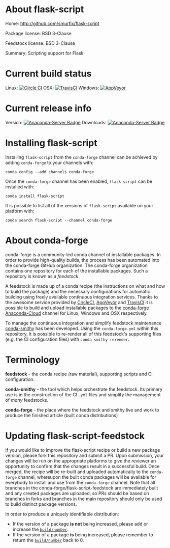 About flask-script
==================

Home: http://github.com/smurfix/flask-script

Package license: BSD 3-Clause

Feedstock license: BSD 3-Clause

Summary: Scripting support for Flask



Current build status
====================

Linux: [![Circle CI](https://circleci.com/gh/conda-forge/flask-script-feedstock.svg?style=shield)](https://circleci.com/gh/conda-forge/flask-script-feedstock)
OSX: [![TravisCI](https://travis-ci.org/conda-forge/flask-script-feedstock.svg?branch=master)](https://travis-ci.org/conda-forge/flask-script-feedstock)
Windows: [![AppVeyor](https://ci.appveyor.com/api/projects/status/github/conda-forge/flask-script-feedstock?svg=True)](https://ci.appveyor.com/project/conda-forge/flask-script-feedstock/branch/master)

Current release info
====================
Version: [![Anaconda-Server Badge](https://anaconda.org/conda-forge/flask-script/badges/version.svg)](https://anaconda.org/conda-forge/flask-script)
Downloads: [![Anaconda-Server Badge](https://anaconda.org/conda-forge/flask-script/badges/downloads.svg)](https://anaconda.org/conda-forge/flask-script)

Installing flask-script
=======================

Installing `flask-script` from the `conda-forge` channel can be achieved by adding `conda-forge` to your channels with:

```
conda config --add channels conda-forge
```

Once the `conda-forge` channel has been enabled, `flask-script` can be installed with:

```
conda install flask-script
```

It is possible to list all of the versions of `flask-script` available on your platform with:

```
conda search flask-script --channel conda-forge
```


About conda-forge
=================

conda-forge is a community-led conda channel of installable packages.
In order to provide high-quality builds, the process has been automated into the
conda-forge GitHub organization. The conda-forge organization contains one repository
for each of the installable packages. Such a repository is known as a *feedstock*.

A feedstock is made up of a conda recipe (the instructions on what and how to build
the package) and the necessary configurations for automatic building using freely
available continuous integration services. Thanks to the awesome service provided by
[CircleCI](https://circleci.com/), [AppVeyor](http://www.appveyor.com/)
and [TravisCI](https://travis-ci.org/) it is possible to build and upload installable
packages to the [conda-forge](https://anaconda.org/conda-forge)
[Anaconda-Cloud](http://docs.anaconda.org/) channel for Linux, Windows and OSX respectively.

To manage the continuous integration and simplify feedstock maintenance
[conda-smithy](http://github.com/conda-forge/conda-smithy) has been developed.
Using the ``conda-forge.yml`` within this repository, it is possible to re-render all of
this feedstock's supporting files (e.g. the CI configuration files) with ``conda smithy rerender``.


Terminology
===========

**feedstock** - the conda recipe (raw material), supporting scripts and CI configuration.

**conda-smithy** - the tool which helps orchestrate the feedstock.
                   Its primary use is in the construction of the CI ``.yml`` files
                   and simplify the management of *many* feedstocks.

**conda-forge** - the place where the feedstock and smithy live and work to
                  produce the finished article (built conda distributions)


Updating flask-script-feedstock
===============================

If you would like to improve the flask-script recipe or build a new
package version, please fork this repository and submit a PR. Upon submission,
your changes will be run on the appropriate platforms to give the reviewer an
opportunity to confirm that the changes result in a successful build. Once
merged, the recipe will be re-built and uploaded automatically to the
`conda-forge` channel, whereupon the built conda packages will be available for
everybody to install and use from the `conda-forge` channel.
Note that all branches in the conda-forge/flask-script-feedstock are
immediately built and any created packages are uploaded, so PRs should be based
on branches in forks and branches in the main repository should only be used to
build distinct package versions.

In order to produce a uniquely identifiable distribution:
 * If the version of a package **is not** being increased, please add or increase
   the [``build/number``](http://conda.pydata.org/docs/building/meta-yaml.html#build-number-and-string).
 * If the version of a package **is** being increased, please remember to return
   the [``build/number``](http://conda.pydata.org/docs/building/meta-yaml.html#build-number-and-string)
   back to 0.
